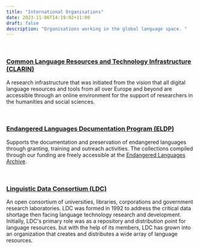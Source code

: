 ```yaml
---
title: "International Organisations"
date: 2023-11-06T14:19:02+11:00
draft: false
description: "Organisations working in the global language space. "
---
```


<br>

### [Common Language Resources and Technology Infrastructure (CLARIN)](https://www.clarin.eu/)

A research infrastructure that was initiated from the vision that all digital language resources and tools from all over Europe and beyond are accessible through an online environment for the support of researchers in the humanities and social sciences.

<br>

### [Endangered Languages Documentation Program (ELDP)](https://www.eldp.net/)

Supports the documentation and preservation of endangered languages through granting, training and outreach activities. The collections compiled through our funding are freely accessible at the [Endangered Languages Archive](#language-archives).

<br>

### [Linguistic Data Consortium (LDC)](https://www.ldc.upenn.edu/)

An open consortium of universities, libraries, corporations and government research laboratories. LDC was formed in 1992 to address the critical data shortage then facing language technology research and development. Initially, LDC's primary role was as a repository and distribution point for language resources. but with the help of its members, LDC has grown into an organization that creates and distributes a wide array of language resources.

<br>